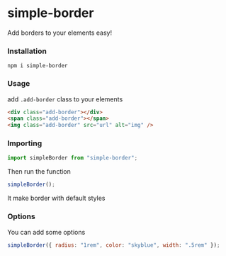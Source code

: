 # simple-border

Add borders to your elements easy!

### Installation

    npm i simple-border

### Usage

add `.add-border` class to your elements

```html
<div class="add-border"></div>
<span class="add-border"></span>
<img class="add-border" src="url" alt="img" />
```

### Importing

```javascript
import simpleBorder from "simple-border";
```

Then run the function

```javascript
simpleBorder();
```

It make border with default styles

### Options

You can add some options

```javascript
simpleBorder({ radius: "1rem", color: "skyblue", width: ".5rem" });
```
